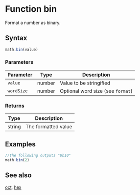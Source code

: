 <!-- Note: This file is automatically generated from source code comments. Changes made in this file will be overridden. -->
# Function bin
Format a number as binary.
## Syntax
```js
math.bin(value)
```
### Parameters
Parameter | Type | Description
--------- | ---- | -----------
`value` | number | Value to be stringified
`wordSize` | number | Optional word size (see `format`)
### Returns
Type | Description
---- | -----------
string | The formatted value
## Examples
```js
//the following outputs "0b10"
math.bin(2)
```
## See also
[oct](oct.md),
[hex](hex.md)
